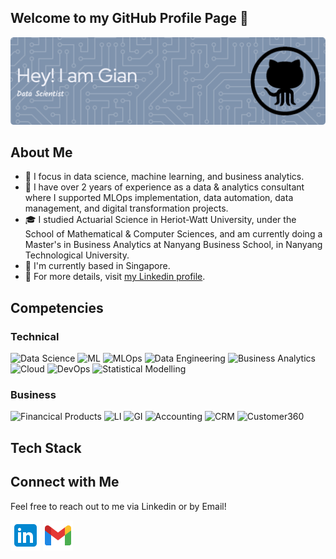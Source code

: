## Welcome to my GitHub Profile Page 👋
![Banner](https://github.com/Gianatmaja/Gianatmaja/blob/main/images/github-header-image%20(1).png)

## About Me
- 🔭 I focus in data science, machine learning, and business analytics.
- 💼 I have over 2 years of experience as a data & analytics consultant where I supported MLOps implementation, data automation, data management, and digital transformation projects.
- 🎓 I studied Actuarial Science in Heriot-Watt University, under the School of Mathematical & Computer Sciences, and am currently doing a Master's in Business Analytics at Nanyang Business School, in Nanyang Technological University.
- 📍 I'm currently based in Singapore.
- 🔗 For more details, visit [my Linkedin profile](https://www.linkedin.com/in/gianatmaja/).

## Competencies
### Technical
![Data Science](https://img.shields.io/badge/-Data%20Science-333333?style=flat&logo=Data%20Science)
![ML](https://img.shields.io/badge/-Machine%20Learning-333333?style=flat&logo=Machine%20Learning)
![MLOps](https://img.shields.io/badge/-MLOps-333333?style=flat&logo=MLOps)
![Data Engineering](https://img.shields.io/badge/-Data%20Engineering-333333?style=flat&logo=Data%20Engineering)
![Business Analytics](https://img.shields.io/badge/-Business%20Analytics-333333?style=flat&logo=Business%20Analytics)
![Cloud](https://img.shields.io/badge/-Cloud%20Computing-333333?style=flat&logo=Cloud%20Computing)
![DevOps](https://img.shields.io/badge/-DevOps-333333?style=flat&logo=DevOps)
![Statistical Modelling](https://img.shields.io/badge/-Statistical%20Modelling-333333?style=flat&logo=Statistical%20Modelling)

### Business
![Financical Products](https://img.shields.io/badge/-Financial%20Products-333333?style=flat&logo=Financial%20Products)
![LI](https://img.shields.io/badge/-Life%20Insurance-333333?style=flat&logo=Life%20Insurance)
![GI](https://img.shields.io/badge/-General%20Insurance-333333?style=flat&logo=General%20Insurance)
![Accounting](https://img.shields.io/badge/-Accounting-333333?style=flat&logo=Accounting)
![CRM](https://img.shields.io/badge/-Customer%20Relationship%20Management-333333?style=flat&logo=Customer%20Relationship%20Management)
![Customer360](https://img.shields.io/badge/-Customer360-333333?style=flat&logo=Customer360)

## Tech Stack

## Connect with Me
Feel free to reach out to me via Linkedin or by Email!

<p align="left">
<a href="https://www.linkedin.com/in/gianatmaja/" target="blank"><img align="center" src="images/linkedin.svg" alt="gianatmaja" height="48" width="48" /></a>
<a href="https://mail.google.com/mail/u/0/?fs=1&tf=cm&source=mailto&to=gianatmaja25@gmail.com" target="blank"><img align="center" src="images/gmail.svg" alt="gianatmaja" height="48" width="48" /></a>
</p>
